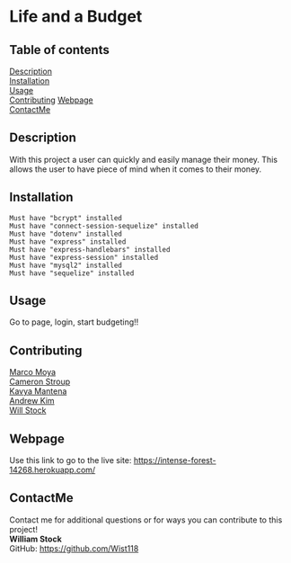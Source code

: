   # Life and a Budget

  ## Table of contents  
  [Description](#description)  
  [Installation](#installation)  
  [Usage](#usage)  
  [Contributing](#contributing)
  [Webpage](#webpage)  
  [ContactMe](#contactme)    

  ## Description
  With this project a user can quickly and easily manage their money. This allows the user to have piece of mind when it comes to their money.
  

  ## Installation  
    Must have "bcrypt" installed
    Must have "connect-session-sequelize" installed
    Must have "dotenv" installed
    Must have "express" installed
    Must have "express-handlebars" installed
    Must have "express-session" installed
    Must have "mysql2" installed
    Must have "sequelize" installed


  ## Usage  
   Go to page, login, start budgeting!!

  ## Contributing
  [Marco Moya](https://github.com/MarcoMoya1)  
  [Cameron Stroup](https://github.com/cameronstroup)  
  [Kavya Mantena](https://github.com/KavyaMantena)  
  [Andrew Kim](https://github.com/andrewyk99)  
  [Will Stock](https://github.com/Wist118)  

  ## Webpage
  Use this link to go to the live site: https://intense-forest-14268.herokuapp.com/
  
    
  ## ContactMe
  Contact me for additional questions or for ways you can contribute to this project!  
  **William Stock**  
  GitHub: https://github.com/Wist118
